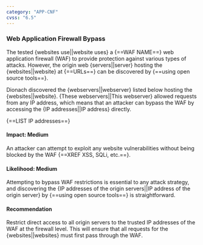 ```yaml
---
category: "APP-CNF"
cvss: "6.5"
---
```

### Web Application Firewall Bypass
The tested {websites use||website uses} a {==WAF NAME==} web application firewall (WAF) to provide protection against various types of attacks. However, the origin web {servers||server} hosting the {websites||website} at {==URLs==} can be discovered by {==using open source tools==}.

Dionach discovered the {webservers||webserver} listed below hosting the {websites||website}. {These webservers||This webserver} allowed requests from any IP address, which means that an attacker can bypass the WAF by accessing the {IP addresses||IP address} directly.

{==LIST IP addresses==}
#### Impact: Medium
An attacker can attempt to exploit any website vulnerabilities without being blocked by the WAF {==XREF XSS, SQLi, etc.==}.
#### Likelihood: Medium
Attempting to bypass WAF restrictions is essential to any attack strategy, and discovering the {IP addresses of the origin servers||IP address of the origin server} by {==using open source tools==} is straightforward.
#### Recommendation
Restrict direct access to all origin servers to the trusted IP addresses of the WAF at the firewall level. This will ensure that all requests for the {websites||websites} must first pass through the WAF.
